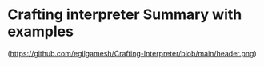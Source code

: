 # Crafting interpreter Summary with examples

(https://github.com/egilgamesh/Crafting-Interpreter/blob/main/header.png)
